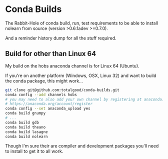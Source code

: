 # Conda Builds

The Rabbit-Hole of conda build, run, test requirements to be able to install nolearn from source (version >0.6.1adev >=0.7.0).

And a reminder history dump for all the stuff required. 

## Build for other than Linux 64

My build on the hobs anaconda channel is for Linux 64 (Ubuntu).

If you're on another platform (Windows, OSX, Linux 32) and want to build the conda package, this might work...

```bash
git clone git@github.com:totalgood/conda-builds.git
conda config --add channels hobs
# you may need to also add your own channel by registering at anaconda:
# https://anaconda.org/account/register
conda config --set anaconda_upload yes
conda build gnumpy
# ...
conda build gdb
conda build theano
conda build lasagne
conda build nolearn
```

Though I'm sure their are compiler and development packages you'll need to install to get it to all work.
